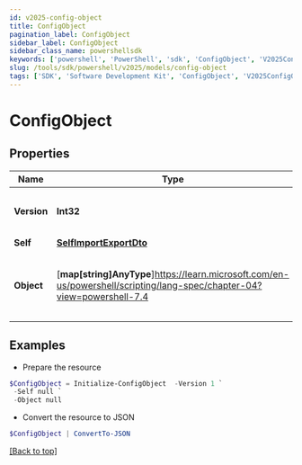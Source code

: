 ```yaml
---
id: v2025-config-object
title: ConfigObject
pagination_label: ConfigObject
sidebar_label: ConfigObject
sidebar_class_name: powershellsdk
keywords: ['powershell', 'PowerShell', 'sdk', 'ConfigObject', 'V2025ConfigObject'] 
slug: /tools/sdk/powershell/v2025/models/config-object
tags: ['SDK', 'Software Development Kit', 'ConfigObject', 'V2025ConfigObject']
---
```



# ConfigObject

## Properties

Name | Type | Description | Notes
------------ | ------------- | ------------- | -------------
**Version** | **Int32** | Current version of configuration object. | [optional] 
**Self** | [**SelfImportExportDto**](self-import-export-dto) |  | [optional] 
**Object** | [**map[string]AnyType**]https://learn.microsoft.com/en-us/powershell/scripting/lang-spec/chapter-04?view=powershell-7.4 | Object details. Format dependant on the object type. | [optional] 

## Examples

- Prepare the resource
```powershell
$ConfigObject = Initialize-ConfigObject  -Version 1 `
 -Self null `
 -Object null
```

- Convert the resource to JSON
```powershell
$ConfigObject | ConvertTo-JSON
```


[[Back to top]](#) 

